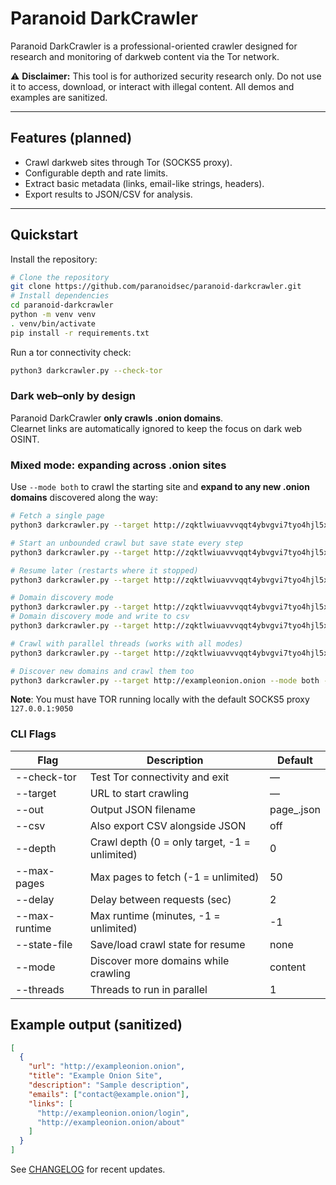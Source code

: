# Paranoid DarkCrawler

Paranoid DarkCrawler is a professional-oriented crawler designed for research and monitoring of darkweb content via the Tor network.

⚠️ **Disclaimer:** This tool is for authorized security research only.
Do not use it to access, download, or interact with illegal content.
All demos and examples are sanitized.

---

## Features (planned)

- Crawl darkweb sites through Tor (SOCKS5 proxy).
- Configurable depth and rate limits.
- Extract basic metadata (links, email-like strings, headers).
- Export results to JSON/CSV for analysis.

---

## Quickstart

Install the repository:

```bash
# Clone the repository
git clone https://github.com/paranoidsec/paranoid-darkcrawler.git
# Install dependencies
cd paranoid-darkcrawler
python -m venv venv
. venv/bin/activate
pip install -r requirements.txt
```

Run a tor connectivity check:

```bash
python3 darkcrawler.py --check-tor
```

### Dark web–only by design

Paranoid DarkCrawler **only crawls .onion domains**.  
Clearnet links are automatically ignored to keep the focus on dark web OSINT.

### Mixed mode: expanding across .onion sites

Use `--mode both` to crawl the starting site and **expand to any new .onion domains** discovered along the way:

```bash
# Fetch a single page
python3 darkcrawler.py --target http://zqktlwiuavvvqqt4ybvgvi7tyo4hjl5xgfuvpdf6otjiycgwqbym2qad.onion/ --out results.json --csv

# Start an unbounded crawl but save state every step
python3 darkcrawler.py --target http://zqktlwiuavvvqqt4ybvgvi7tyo4hjl5xgfuvpdf6otjiycgwqbym2qad.onion --depth -1 --max-pages -1 --delay 3 --state-file state.json

# Resume later (restarts where it stopped)
python3 darkcrawler.py --target http://zqktlwiuavvvqqt4ybvgvi7tyo4hjl5xgfuvpdf6otjiycgwqbym2qad.onion --depth -1 --max-pages -1 --delay 3 --state-file state.json

# Domain discovery mode
python3 darkcrawler.py --target http://zqktlwiuavvvqqt4ybvgvi7tyo4hjl5xgfuvpdf6otjiycgwqbym2qad.onion --mode domains
# Domain discovery mode and write to csv
python3 darkcrawler.py --target http://zqktlwiuavvvqqt4ybvgvi7tyo4hjl5xgfuvpdf6otjiycgwqbym2qad.onion --mode domains --csv

# Crawl with parallel threads (works with all modes)
python3 darkcrawler.py --target http://zqktlwiuavvvqqt4ybvgvi7tyo4hjl5xgfuvpdf6otjiycgwqbym2qad.onion --threads 5

# Discover new domains and crawl them too
python3 darkcrawler.py --target http://exampleonion.onion --mode both --depth 2 --out fullmap.json
```


**Note**: You must have TOR running locally with the default SOCKS5 proxy `127.0.0.1:9050`

### CLI Flags

| Flag          | Description                               | Default |
|---------------|-------------------------------------------|---------|
| --check-tor   | Test Tor connectivity and exit             | —       |
| --target      | URL to start crawling                      | —       |
| --out         | Output JSON filename                       | page_<timestamp>.json |
| --csv         | Also export CSV alongside JSON             | off     |
| --depth       | Crawl depth (0 = only target, -1 = unlimited) | 0 |
| --max-pages   | Max pages to fetch (-1 = unlimited)        | 50 |
| --delay       | Delay between requests (sec)               | 2 |
| --max-runtime | Max runtime (minutes, -1 = unlimited)      | -1 |
| --state-file  | Save/load crawl state for resume           | none |
| --mode        | Discover more domains while crawling       | content |
| --threads     | Threads to run in parallel                 | 1 |


## Example output (sanitized)

```json
[
  {
    "url": "http://exampleonion.onion",
    "title": "Example Onion Site",
    "description": "Sample description",
    "emails": ["contact@example.onion"],
    "links": [
      "http://exampleonion.onion/login",
      "http://exampleonion.onion/about"
    ]
  }
]
```

See [CHANGELOG](CHANGELOG.md) for recent updates.
